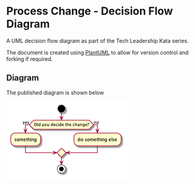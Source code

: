# Process Change - Decision Flow Diagram

A UML decision flow diagram as part of the Tech Leadership Kata series.

The document is created using [PlantUML](https://plantuml.com/) to allow for version control and forking if required.

## Diagram

The published diagram is shown below

![Decision flow diagram](./process-change.png)


